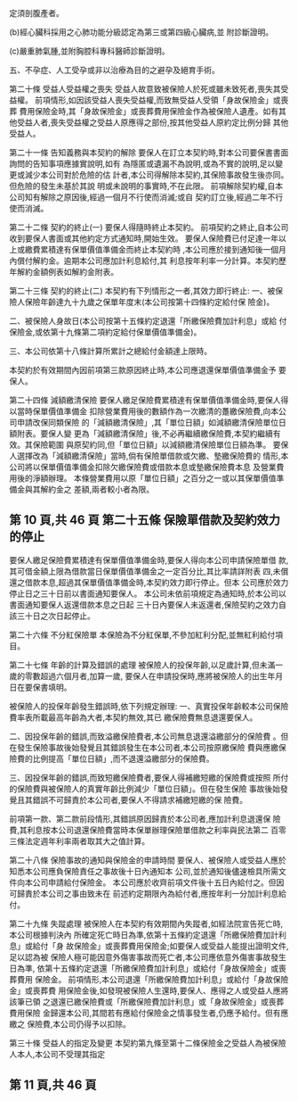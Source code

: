 定須剖腹產者。 

(b)經心臟科採用之心肺功能分級認定為第三或第四級心臟病,並 附診斷證明。 

(c)嚴重肺氣腫,並附胸腔科專科醫師診斷證明。 

五、不孕症、人工受孕或非以治療為目的之避孕及絕育手術。 

第二十條 受益人受益權之喪失 受益人故意致被保險人於死或雖未致死者,喪失其受益權。 前項情形,如因該受益人喪失受益權,而致無受益人受領「身故保險金」或喪葬 費用保險金時,其「身故保險金」或喪葬費用保險金作為被保險人遺產。如有其 他受益人者,喪失受益權之受益人原應得之部份,按其他受益人原約定比例分歸 其他受益人。 

第二十一條 告知義務與本契約的解除 要保人在訂立本契約時,對本公司要保書書面詢問的告知事項應據實說明,如有 為隱匿或遺漏不為說明,或為不實的說明,足以變更或減少本公司對於危險的估 計者,本公司得解除本契約,其保險事故發生後亦同。但危險的發生未基於其說 明或未說明的事實時,不在此限。 前項解除契約權,自本公司知有解除之原因後,經過一個月不行使而消滅;或自 契約訂立後,經過二年不行使而消滅。 

第二十二條 契約的終止(一) 
要保人得隨時終止本契約。 前項契約之終止,自本公司收到要保人書面或其他約定方式通知時,開始生效。 要保人保險費已付足達一年以上或繳費累積達有保單價值準備金而終止本契約時 ,本公司應於接到通知後一個月內償付解約金。逾期本公司應加計利息給付,其 利息按年利率一分計算。本契約歷年解約金額例表如解約金附表。 

第二十三條 契約的終止(二) 
本契約有下列情形之一者,其效力即行終止: 
一、被保險人保險年齡達九十九歲之保單年度末(本公司按第十四條約定給付保 險金)。 

二、被保險人身故日(本公司按第十五條約定退還「所繳保險費加計利息」或給 付保險金,或依第十九條第二項約定給付保單價值準備金)。 

三、本公司依第十八條計算所累計之總給付金額達上限時。 

本契約於有效期間內因前項第三款原因終止時,本公司應退還保單價值準備金予 要保人。 

第二十四條 減額繳清保險 要保人繳足保險費累積達有保單價值準備金時,要保人得以當時保單價值準備金 扣除營業費用後的數額作為一次繳清的躉繳保險費,向本公司申請改保同類保險 的「減額繳清保險」,其「單位日額」如減額繳清保險單位日額附表。要保人變 更為「減額繳清保險」後,不必再繼續繳保險費,本契約繼續有效。其保險範圍 與原契約同,但「單位日額」以減額繳清保險單位日額為準。 要保人選擇改為「減額繳清保險」當時,倘有保險單借款或欠繳、墊繳保險費的 情形,本公司將以保單價值準備金扣除欠繳保險費或借款本息或墊繳保險費本息 及營業費用後的淨額辦理。 本條營業費用以原「單位日額」之百分之一或以其保單價值準備金與其解約金之 差額,兩者較小者為限。 

## 第 10 頁,共 46 頁 第二十五條 保險單借款及契約效力的停止

要保人繳足保險費累積達有保單價值準備金時,要保人得向本公司申請保險單借 款,其可借金額上限為借款當日保單價值準備金之一定百分比,其比率請詳附表 四,未償還之借款本息,超過其保單價值準備金時,本契約效力即行停止。但本 公司應於效力停止日之三十日前以書面通知要保人。 本公司未依前項規定為通知時,於本公司以書面通知要保人返還借款本息之日起 三十日內要保人未返還者,保險契約之效力自該三十日之次日起停止。 

第二十六條 不分紅保險單 本保險為不分紅保單,不參加紅利分配,並無紅利給付項目。 

第二十七條 年齡的計算及錯誤的處理 被保險人的投保年齡,以足歲計算,但未滿一歲的零數超過六個月者,加算一歲, 要保人在申請投保時,應將被保險人的出生年月日在要保書填明。 

被保險人的投保年齡發生錯誤時,依下列規定辦理: 
一、真實投保年齡較本公司保險費率表所載最高年齡為大者,本契約無效,其已 繳保險費無息退還要保人。 

二、因投保年齡的錯誤,而致溢繳保險費者,本公司無息退還溢繳部分的保險費
。但在發生保險事故後始發覺且其錯誤發生在本公司者,本公司按原繳保險 費與應繳保險費的比例提高「單位日額」,而不退還溢繳部分的保險費。 

三、因投保年齡的錯誤,而致短繳保險費者,要保人得補繳短繳的保險費或按照 所付的保險費與被保險人的真實年齡比例減少「單位日額」。但在發生保險 事故後始發覺且其錯誤不可歸責於本公司者,要保人不得請求補繳短繳的保 險費。 

前項第一款、第二款前段情形,其錯誤原因歸責於本公司者,應加計利息退還保 險費,其利息按本公司退還保險費當時本保單辦理保險單借款之利率與民法第二 百零三條法定週年利率兩者取其大之值計算。 

第二十八條 保險事故的通知與保險金的申請時間 要保人、被保險人或受益人應於知悉本公司應負保險責任之事故後十日內通知本 公司,並於通知後儘速檢具所需文件向本公司申請給付保險金。 本公司應於收齊前項文件後十五日內給付之。但因可歸責於本公司之事由致未在 前述約定期限內為給付者,應按年利一分加計利息給付。 

第二十九條 失蹤處理 被保險人在本契約有效期間內失蹤者,如經法院宣告死亡時,本公司根據判決內 所確定死亡時日為準,依第十五條約定退還「所繳保險費加計利息」或給付「身 故保險金」或喪葬費用保險金;如要保人或受益人能提出證明文件,足以認為被 保險人極可能因意外傷害事故而死亡者,本公司應依意外傷害事故發生日為準, 依第十五條約定退還「所繳保險費加計利息」或給付「身故保險金」或喪葬費用 保險金。 前項情形,本公司退還「所繳保險費加計利息」或給付「身故保險金」或喪葬費 用保險金後,如發現被保險人生還時,要保人、應得之人或受益人應將該筆已領 之退還已繳保險費或「所繳保險費加計利息」或「身故保險金」或喪葬費用保險 金歸還本公司,其間若有應給付保險金之情事發生者,仍應予給付。但有應繳之 保險費,本公司仍得予以扣除。 

第三十條 受益人的指定及變更 本契約第九條至第十二條保險金之受益人為被保險人本人,本公司不受理其指定

## 第 11 頁,共 46 頁
